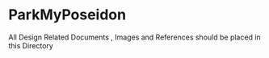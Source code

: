# ParkMyPoseidon

All Design Related Documents , Images and References should be placed in this Directory


